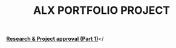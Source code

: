 <h1 align="center"><b>ALX PORTFOLIO PROJECT</b></h1>

<br>


<b><a href="https://github.com/codenvibes/alx-portfolio_project/tree/master/research%20%26%20project%20approval%20(part%201)">Research & Project approval (Part 1)</a></b></

<b><a href=" "> </a></b>

<b><a href=" "> </a></b>


